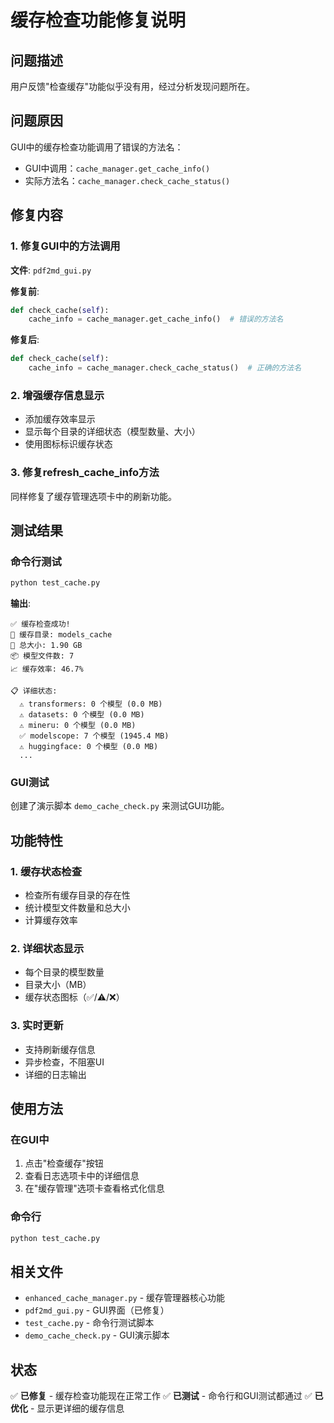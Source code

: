 # 缓存检查功能修复说明

## 问题描述

用户反馈"检查缓存"功能似乎没有用，经过分析发现问题所在。

## 问题原因

GUI中的缓存检查功能调用了错误的方法名：

- GUI中调用：`cache_manager.get_cache_info()`
- 实际方法名：`cache_manager.check_cache_status()`

## 修复内容

### 1. 修复GUI中的方法调用

**文件**: `pdf2md_gui.py`

**修复前**:

```python
def check_cache(self):
    cache_info = cache_manager.get_cache_info()  # 错误的方法名
```

**修复后**:

```python
def check_cache(self):
    cache_info = cache_manager.check_cache_status()  # 正确的方法名
```

### 2. 增强缓存信息显示

- 添加缓存效率显示
- 显示每个目录的详细状态（模型数量、大小）
- 使用图标标识缓存状态

### 3. 修复refresh_cache_info方法

同样修复了缓存管理选项卡中的刷新功能。

## 测试结果

### 命令行测试

```bash
python test_cache.py
```

**输出**:

```text
✅ 缓存检查成功!
📁 缓存目录: models_cache
💾 总大小: 1.90 GB
📦 模型文件数: 7
📈 缓存效率: 46.7%

📋 详细状态:
  ⚠️ transformers: 0 个模型 (0.0 MB)
  ⚠️ datasets: 0 个模型 (0.0 MB)
  ⚠️ mineru: 0 个模型 (0.0 MB)
  ✅ modelscope: 7 个模型 (1945.4 MB)
  ⚠️ huggingface: 0 个模型 (0.0 MB)
  ...
```

### GUI测试

创建了演示脚本 `demo_cache_check.py` 来测试GUI功能。

## 功能特性

### 1. 缓存状态检查

- 检查所有缓存目录的存在性
- 统计模型文件数量和总大小
- 计算缓存效率

### 2. 详细状态显示

- 每个目录的模型数量
- 目录大小（MB）
- 缓存状态图标（✅/⚠️/❌）

### 3. 实时更新

- 支持刷新缓存信息
- 异步检查，不阻塞UI
- 详细的日志输出

## 使用方法

### 在GUI中

1. 点击"检查缓存"按钮
2. 查看日志选项卡中的详细信息
3. 在"缓存管理"选项卡查看格式化信息

### 命令行

```bash
python test_cache.py
```

## 相关文件

- `enhanced_cache_manager.py` - 缓存管理器核心功能
- `pdf2md_gui.py` - GUI界面（已修复）
- `test_cache.py` - 命令行测试脚本
- `demo_cache_check.py` - GUI演示脚本

## 状态

✅ **已修复** - 缓存检查功能现在正常工作
✅ **已测试** - 命令行和GUI测试都通过
✅ **已优化** - 显示更详细的缓存信息
